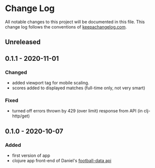 # Change Log
All notable changes to this project will be documented in this file. This change log follows the conventions of [keepachangelog.com](http://keepachangelog.com/).

## Unreleased

## 0.1.1 - 2020-11-01
### Changed
- added viewport tag for mobile scaling.
- scores added to displayed matches (full-time only, not very smart)

### Fixed
- turned off errors thrown by 429 (over limit) response from API (in clj-http/get)

## 0.1.0 - 2020-10-07
### Added
- first version of app 
- clojure app front-end of Daniel's [football-data api](http://football-data.org)

[Unreleased]: https://gitlab.com/emgullufsen/clojure-webapp-footy 
[0.1.1]: https://rickysquid.org/clojure-footy
